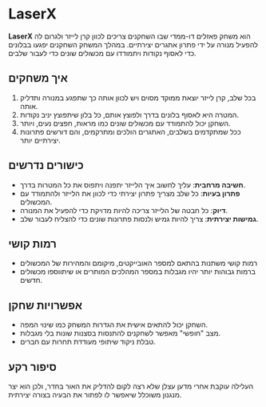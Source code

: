 # LaserX

**LaserX** הוא משחק פאזלים דו-ממדי שבו השחקנים צריכים לכוון קרן לייזר ולגרום לה להפעיל מנורה על ידי פתרון אתגרים יצירתיים. במהלך המשחק השחקנים יפגעו בבלונים כדי לאסוף נקודות ויתמודדו עם מכשולים שונים כדי לעבור שלבים.

## איך משחקים

1. בכל שלב, קרן לייזר יוצאת ממוקד מסוים ויש לכוון אותה כך שתפגע במנורה ותדליק אותה.
2. המטרה היא לאסוף בלונים בדרך ולפוצץ אותם, כל בלון שיתפוצץ יניב נקודות.
3. השחקן יכול להתמודד עם מכשולים שונים כמו מראות, חפצים נעים, ויותר.
4. ככל שמתקדמים בשלבים, האתגרים הולכים ומתרקמים, והם דורשים פתרונות יצירתיים יותר.

## כישורים נדרשים

- **חשיבה מרחבית**: עליך לחשוב איך הלייזר יתפנה ויתפוס את כל המטרות בדרך.
- **פתרון בעיות**: כל שלב מצריך פתרון יצירתי כדי לכוון את הלייזר ולהתמודד עם המכשולים.
- **דיוק**: כל חבטה של הלייזר צריכה להיות מדויקת כדי להפעיל את המנורה.
- **גמישות יצירתית**: צריך להיות גמיש ולנסות פתרונות שונים כדי להצליח לעבור שלב.

## רמות קושי

- רמות קושי משתנות בהתאם למספר האובייקטים, מיקומם והמהירות של המכשולים
- ברמות גבוהות יותר יהיו מגבלות במספר המהלכים המותרים או שיתווספו מכשולים חדשים.

## אפשרויות שחקן

- השחקן יכול להתאים אישית את הגדרות המשחק כמו שינוי המפה.
- מצב "חופשי" מאפשר לשחקנים להתנסות בסצנות שונות בלי מגבלות.
- טבלת ניקוד שיתופי מעודדת תחרות עם חברים.


## סיפור רקע

העלילה עוקבת אחרי מדען עצלן שלא רצה לקום להדליק את האור בחדר, ולכן הוא יצר מנגנון משוכלל שיאפשר לו לפתור את הבעיה בצורה יצירתית.





